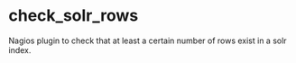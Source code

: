 check_solr_rows
===============

Nagios plugin to check that at least a certain number of rows exist in a solr index.
